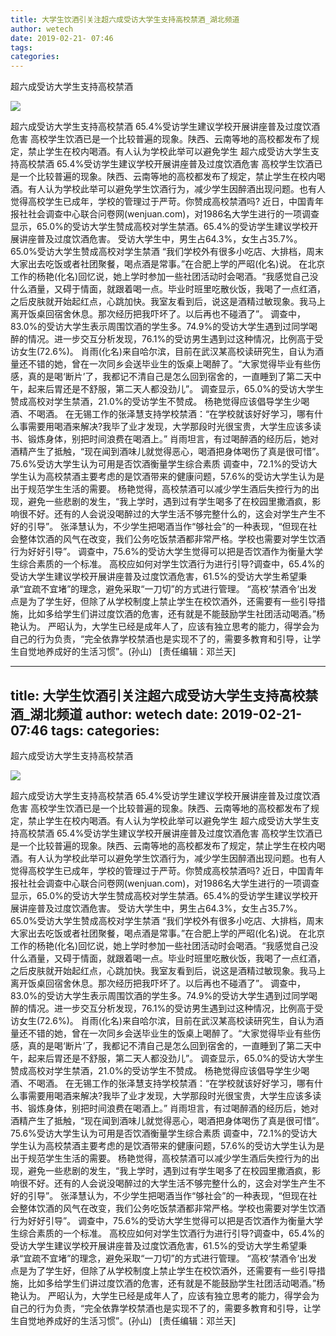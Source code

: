 ```yaml
---
title: 大学生饮酒引关注超六成受访大学生支持高校禁酒_湖北频道
author: wetech
date: 2019-02-21- 07:46
tags: 
categories: 
---
```

超六成受访大学生支持高校禁酒
<!-- more -->
                
<img align="center" border="0" src="http://p2.ifengimg.com/a/2016/0810/204c433878d5cf9size1_w16_h16.png" />
                
            
超六成受访大学生支持高校禁酒 65.4%受访学生建议学校开展讲座普及过度饮酒危害 高校学生饮酒已是一个比较普遍的现象。陕西、云南等地的高校都发布了规定，禁止学生在校内喝酒。有人认为学校此举可以避免学生
超六成受访大学生支持高校禁酒
65.4%受访学生建议学校开展讲座普及过度饮酒危害
高校学生饮酒已是一个比较普遍的现象。陕西、云南等地的高校都发布了规定，禁止学生在校内喝酒。有人认为学校此举可以避免学生饮酒行为，减少学生因醉酒出现问题。也有人觉得高校学生已成年，学校的管理过于严苛。你赞成高校禁酒吗?
近日，中国青年报社社会调查中心联合问卷网(wenjuan.com)，对1986名大学生进行的一项调查显示，65.0%的受访大学生赞成高校对学生禁酒。65.4%的受访学生建议学校开展讲座普及过度饮酒危害。
受访大学生中，男生占64.3%，女生占35.7%。
65.0%受访大学生赞成高校对学生禁酒
“我们学校外有很多小吃店、大排档，周末大家出去吃饭或者社团聚餐，喝点酒是常事。”在合肥上学的严昭(化名)说。
在北京工作的杨艳(化名)回忆说，她上学时参加一些社团活动时会喝酒。“我感觉自己没什么酒量，又碍于情面，就跟着喝一点。毕业时班里吃散伙饭，我喝了一点红酒，之后皮肤就开始起红点，心跳加快。我室友看到后，说这是酒精过敏现象。我马上离开饭桌回宿舍休息。那次经历把我吓坏了。以后再也不碰酒了”。
调查中，83.0%的受访大学生表示周围饮酒的学生多。74.9%的受访大学生遇到过同学喝醉的情况。进一步交互分析发现，76.1%的受访男生遇到过这种情况，比例高于受访女生(72.6%)。
肖雨(化名)来自哈尔滨，目前在武汉某高校读研究生，自认为酒量还不错的她，曾在一次同乡会送毕业生的饭桌上喝醉了。“大家觉得毕业有些伤感，真的是喝‘断片’了，我都记不清自己是怎么回到宿舍的，一直睡到了第二天中午，起来后胃还是不舒服，第二天人都没劲儿”。
调查显示，65.0%的受访大学生赞成高校对学生禁酒，21.0%的受访学生不赞成。
杨艳觉得应该倡导学生少喝酒、不喝酒。
在无锡工作的张泽慧支持学校禁酒：“在学校就该好好学习，哪有什么事需要用喝酒来解决?我毕了业才发现，大学那段时光很宝贵，大学生应该多读书、锻炼身体，别把时间浪费在喝酒上。”
肖雨坦言，有过喝醉酒的经历后，她对酒精产生了抵触，“现在闻到酒味儿就觉得恶心，喝酒把身体喝伤了真是很可惜”。
75.6%受访大学生认为可用是否饮酒衡量学生综合素质
调查中，72.1%的受访大学生认为高校禁酒主要考虑的是饮酒带来的健康问题，57.6%的受访大学生认为是出于规范学生生活的需要。
杨艳觉得，高校禁酒可以减少学生酒后失控行为的出现，避免一些悲剧的发生，“我上学时，遇到过有学生喝多了在校园里撒酒疯，影响很不好。还有的人会说没喝醉过的大学生活不够完整什么的，这会对学生产生不好的引导”。
张泽慧认为，不少学生把喝酒当作“够社会”的一种表现，“但现在社会整体饮酒的风气在改变，我们公务吃饭禁酒都非常严格。学校也需要对学生饮酒行为好好引导”。
调查中，75.6%的受访大学生觉得可以把是否饮酒作为衡量大学生综合素质的一个标准。
高校应如何对学生饮酒行为进行引导?调查中，65.4%的受访大学生建议学校开展讲座普及过度饮酒危害，61.5%的受访大学生希望秉承“宜疏不宜堵”的理念，避免采取“一刀切”的方式进行管理。
“高校‘禁酒令’出发点是为了学生好，但除了从学校制度上禁止学生在校饮酒外，还需要有一些引导措施，比如多给学生们讲过度饮酒的危害，还有就是不能鼓励学生社团活动喝酒。”杨艳认为。
严昭认为，大学生已经是成年人了，应该有独立思考的能力，得学会为自己的行为负责，“完全依靠学校禁酒也是实现不了的，需要多教育和引导，让学生自觉地养成好的生活习惯”。(孙山)
 
[责任编辑：邓兰天]
            
---
title: 大学生饮酒引关注超六成受访大学生支持高校禁酒_湖北频道
author: wetech
date: 2019-02-21- 07:46
tags: 
categories: 
---
超六成受访大学生支持高校禁酒
<!-- more -->
                
<img align="center" border="0" src="http://p2.ifengimg.com/a/2016/0810/204c433878d5cf9size1_w16_h16.png" />
                
            
超六成受访大学生支持高校禁酒 65.4%受访学生建议学校开展讲座普及过度饮酒危害 高校学生饮酒已是一个比较普遍的现象。陕西、云南等地的高校都发布了规定，禁止学生在校内喝酒。有人认为学校此举可以避免学生
超六成受访大学生支持高校禁酒
65.4%受访学生建议学校开展讲座普及过度饮酒危害
高校学生饮酒已是一个比较普遍的现象。陕西、云南等地的高校都发布了规定，禁止学生在校内喝酒。有人认为学校此举可以避免学生饮酒行为，减少学生因醉酒出现问题。也有人觉得高校学生已成年，学校的管理过于严苛。你赞成高校禁酒吗?
近日，中国青年报社社会调查中心联合问卷网(wenjuan.com)，对1986名大学生进行的一项调查显示，65.0%的受访大学生赞成高校对学生禁酒。65.4%的受访学生建议学校开展讲座普及过度饮酒危害。
受访大学生中，男生占64.3%，女生占35.7%。
65.0%受访大学生赞成高校对学生禁酒
“我们学校外有很多小吃店、大排档，周末大家出去吃饭或者社团聚餐，喝点酒是常事。”在合肥上学的严昭(化名)说。
在北京工作的杨艳(化名)回忆说，她上学时参加一些社团活动时会喝酒。“我感觉自己没什么酒量，又碍于情面，就跟着喝一点。毕业时班里吃散伙饭，我喝了一点红酒，之后皮肤就开始起红点，心跳加快。我室友看到后，说这是酒精过敏现象。我马上离开饭桌回宿舍休息。那次经历把我吓坏了。以后再也不碰酒了”。
调查中，83.0%的受访大学生表示周围饮酒的学生多。74.9%的受访大学生遇到过同学喝醉的情况。进一步交互分析发现，76.1%的受访男生遇到过这种情况，比例高于受访女生(72.6%)。
肖雨(化名)来自哈尔滨，目前在武汉某高校读研究生，自认为酒量还不错的她，曾在一次同乡会送毕业生的饭桌上喝醉了。“大家觉得毕业有些伤感，真的是喝‘断片’了，我都记不清自己是怎么回到宿舍的，一直睡到了第二天中午，起来后胃还是不舒服，第二天人都没劲儿”。
调查显示，65.0%的受访大学生赞成高校对学生禁酒，21.0%的受访学生不赞成。
杨艳觉得应该倡导学生少喝酒、不喝酒。
在无锡工作的张泽慧支持学校禁酒：“在学校就该好好学习，哪有什么事需要用喝酒来解决?我毕了业才发现，大学那段时光很宝贵，大学生应该多读书、锻炼身体，别把时间浪费在喝酒上。”
肖雨坦言，有过喝醉酒的经历后，她对酒精产生了抵触，“现在闻到酒味儿就觉得恶心，喝酒把身体喝伤了真是很可惜”。
75.6%受访大学生认为可用是否饮酒衡量学生综合素质
调查中，72.1%的受访大学生认为高校禁酒主要考虑的是饮酒带来的健康问题，57.6%的受访大学生认为是出于规范学生生活的需要。
杨艳觉得，高校禁酒可以减少学生酒后失控行为的出现，避免一些悲剧的发生，“我上学时，遇到过有学生喝多了在校园里撒酒疯，影响很不好。还有的人会说没喝醉过的大学生活不够完整什么的，这会对学生产生不好的引导”。
张泽慧认为，不少学生把喝酒当作“够社会”的一种表现，“但现在社会整体饮酒的风气在改变，我们公务吃饭禁酒都非常严格。学校也需要对学生饮酒行为好好引导”。
调查中，75.6%的受访大学生觉得可以把是否饮酒作为衡量大学生综合素质的一个标准。
高校应如何对学生饮酒行为进行引导?调查中，65.4%的受访大学生建议学校开展讲座普及过度饮酒危害，61.5%的受访大学生希望秉承“宜疏不宜堵”的理念，避免采取“一刀切”的方式进行管理。
“高校‘禁酒令’出发点是为了学生好，但除了从学校制度上禁止学生在校饮酒外，还需要有一些引导措施，比如多给学生们讲过度饮酒的危害，还有就是不能鼓励学生社团活动喝酒。”杨艳认为。
严昭认为，大学生已经是成年人了，应该有独立思考的能力，得学会为自己的行为负责，“完全依靠学校禁酒也是实现不了的，需要多教育和引导，让学生自觉地养成好的生活习惯”。(孙山)
 
[责任编辑：邓兰天]
            
